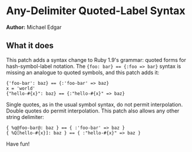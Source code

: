 # Any-Delimiter Quoted-Label Syntax

**Author:** Michael Edgar  

## What it does

This patch adds a syntax change to Ruby 1.9's grammar: quoted forms for hash-symbol-label
notation. The `{foo: bar} == {:foo => bar}` syntax is missing an analogue to quoted symbols,
and this patch adds it:

```
{'foo-bar': baz} == {:'foo-bar' => baz}
x = 'world'
{"hello-#{x}": baz} == {:"hello-#{x}" => baz}
```

Single quotes, as in the usual symbol syntax, do not permit interpolation. Double quotes do
permit interpolation. This patch also allows any other string delimiter:

```
{ %q@foo-bar@: baz } == { :'foo-bar' => baz }
{ %Q[hello-#{x}]: baz } == { :"hello-#{x}" => baz }
```

Have fun!